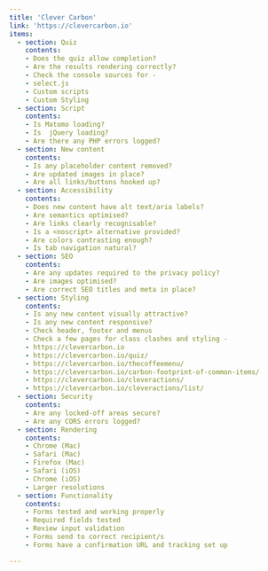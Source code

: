 ```yaml
---
title: 'Clever Carbon'
link: 'https://clevercarbon.io'
items:
  - section: Quiz
    contents:
    - Does the quiz allow completion?
    - Are the results rendering correctly?
    - Check the console sources for -
    - select.js
    - Custom scripts
    - Custom Styling
  - section: Script
    contents:
    - Is Matomo loading?
    - Is  jQuery loading?
    - Are there any PHP errors logged?
  - section: New content
    contents:
    - Is any placeholder content removed?
    - Are updated images in place?
    - Are all links/buttons hooked up?
  - section: Accessibility
    contents:
    - Does new content have alt text/aria labels?
    - Are semantics optimised?
    - Are links clearly recognisable?
    - Is a <noscript> alternative provided?
    - Are colors contrasting enough?
    - Is tab navigation natural?
  - section: SEO
    contents:
    - Are any updates required to the privacy policy?
    - Are images optimised?
    - Are correct SEO titles and meta in place?
  - section: Styling
    contents:
    - Is any new content visually attractive?
    - Is any new content responsive?
    - Check header, footer and menus
    - Check a few pages for class clashes and styling -
    - https://clevercarbon.io
    - https://clevercarbon.io/quiz/
    - https://clevercarbon.io/thecoffeemenu/
    - https://clevercarbon.io/carbon-footprint-of-common-items/
    - https://clevercarbon.io/cleveractions/
    - https://clevercarbon.io/cleveractions/list/
  - section: Security
    contents:
    - Are any locked-off areas secure?
    - Are any CORS errors logged?
  - section: Rendering
    contents:
    - Chrome (Mac)
    - Safari (Mac)
    - Firefox (Mac)
    - Safari (iOS)
    - Chrome (iOS)
    - Larger resolutions
  - section: Functionality
    contents:
    - Forms tested and working properly
    - Required fields tested
    - Review input validation
    - Forms send to correct recipient/s
    - Forms have a confirmation URL and tracking set up

---
```

